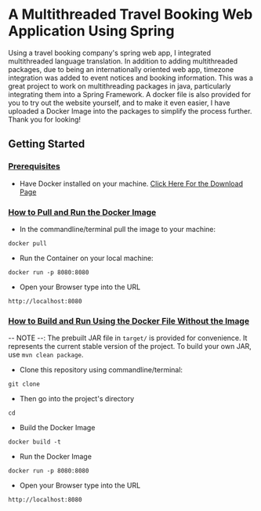 # A Multithreaded Travel Booking Web Application Using Spring
Using a travel booking company's spring web app, I integrated multithreaded language translation. In addition to adding multithreaded packages, due to being an internationally oriented web app, timezone integration was added to event notices and booking information. This was a great project to work on multithreading packages in java, particularly integrating them into a Spring Framework. A docker file is also provided for you to try out the website yourself, and to make it even easier, I have uploaded a Docker Image into the packages to simplify the process further. Thank you for looking!


## Getting Started

### <ins>Prerequisites</ins>
* Have Docker installed on your machine. [Click Here For the Download Page](https://www.docker.com/products/docker-desktop/)


### <ins>How to Pull and Run the Docker Image</ins>
* In the commandline/terminal pull the image to your machine:
```commandline/terminal
docker pull 
```
* Run the Container on your local machine:
```commandline/terminal
docker run -p 8080:8080 
```
* Open your Browser type into the URL
```URL Bar
http://localhost:8080
```


### <ins>How to Build and Run Using the Docker File Without the Image</ins>
-- NOTE --: The prebuilt JAR file in `target/` is provided for convenience. It represents the current stable version of the project. To build your own JAR, use `mvn clean package`.
* Clone this repository using commandline/terminal:
```commandline/terminal
git clone 
```
* Then go into the project's directory
```commandline/terminal
cd 
```
* Build the Docker Image
```commandline/terminal
docker build -t 
```
* Run the Docker Image
```commandline/terminal
docker run -p 8080:8080 
```
* Open your Browser type into the URL
```URL Bar
http://localhost:8080
```